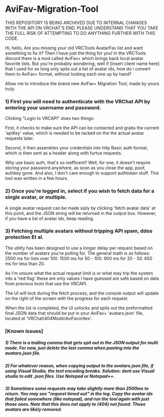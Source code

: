 # AviFav-Migration-Tool

THIS REPOSITORY IS BEING ARCHIVED DUE TO INTERNAL CHANGES WITH THE API ON VRCHAT'S END.
PLEASE UNDERSTAND THAT YOU TAKE THE FULL RISK OF ATTEMPTING TO DO ANYTHING FURTHER WITH THIS CODE.


Hi, hello,
Are you missing your old VRCTools AvatarFav list and want something to fix it?
Then I have just the thing for you!
In the VRCTools discord there is a mod called AviFav+ which brings back local avatar favorite lists.
But you're probably wondering, well if [insert client name here] that I used for so long only spits out a list of avatar ids, 
how do i convert them to AviFav+ format, without looking each one up by hand?

Allow me to introduce the brand new AviFav+ Migration Tool, made by yours truly.

### 1) First you will need to authenticate with the VRChat API by entering your username and password.

Clicking "Login to VRCAPI" does two things: 

First, it checks to make sure the API can be contacted and grabs the current 'apiKey' value, 
which is needed to be tacked on the the actual avatar requests later.

Second, it then assembles your credentials into http Basic auth format, which is then sent as a header along with furtue requests.

Why use basic auth, that's so inefficent?
Well, for one, it doesn't require storing your password anywhere, as soon as you close the app, poof, authkey gone.
And also, I don't care enough to support authtoken stuff. This tool was written in a few hours.

### 2) Once you're logged in, select if you wish to fetch data for a single avatar, or multiple.

A single avatar request can be made siply by clicking 'fetch avatar data' at this point, and the JSON string will be returned in the output box.
However, if you have a list of avatar ids, keep reading.

### 3) Fetching multiple avatars without tripping API spam, ddos protection Et al.

The utility has been designed to use a longer delay per request based on the number of avatars you're polling for.
The general math is as follows: 
2500 ms for lists over 100.
1500 ms for 50 - 100.
900 ms for 20 - 50.
650 ms for less than 20.

As I'm unsure what the actual request limit is or what may trip the system into a 'red flag' these are only values I have guessed are safe based on data from previous tools that use the VRCAPI.

The UI will lock during the fetch process, and the console output will update on the right of the screen with the progress for each request.

When the list is completed, the UI unlocks and spits out the preformatted final JSON data that should be put in your AviFav+ 'avatars.json' file, located at 'VRChat\404Mods\AviFavorites'.


### [Known issues]
##### 1) There is a trailing comma that gets spit out in the JSON output for multi mode. For now, just delete the last comma when pasting into the avatars.json file.

##### 2) For whatever reason, when copying output to the avatars.json file, if using Visual Studio, the text encoding breaks. Solution: dont use Visual studio to edit .json files. Use Notepad or Notepad++.

##### 3) Sometimes some requests may take slightly more than 2500ms to return. You may see "request timed out" in the log. Copy the avatar ids that failed somewhere (like notepad), and run the tool again with just those ones. Note that this does not apply to (404) not found. Those avatars are likely removed.

